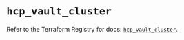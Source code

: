 # `hcp_vault_cluster`

Refer to the Terraform Registry for docs: [`hcp_vault_cluster`](https://registry.terraform.io/providers/hashicorp/hcp/0.95.0/docs/resources/vault_cluster).
